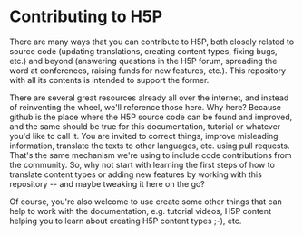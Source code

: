 # Contributing to H5P
There are many ways that you can contribute to H5P, both closely related to source code (updating translations, creating content types, fixing bugs, etc.) and beyond (answering questions in the H5P forum, spreading the word at conferences, raising funds for new features, etc.). This repository with all its contents is intended to support the former.

There are several great resources already all over the internet, and instead of reinventing the wheel, we'll reference those here. Why here? Because github is the place where the H5P source code can be found and improved, and the same should be true for this documentation, tutorial or whatever you'd like to call it. You are invited to correct things, improve misleading information, translate the texts to other languages, etc. using pull requests. That's the same mechanism we're using to include code contributions from the community. So, why not start with learning the first steps of how to translate content types or adding new features by working with this repository -- and maybe tweaking it here on the go?

Of course, you're also welcome to use create some other things that can help to work with the documentation, e.g. tutorial videos, H5P content helping you to learn about creating H5P content types ;-), etc.
